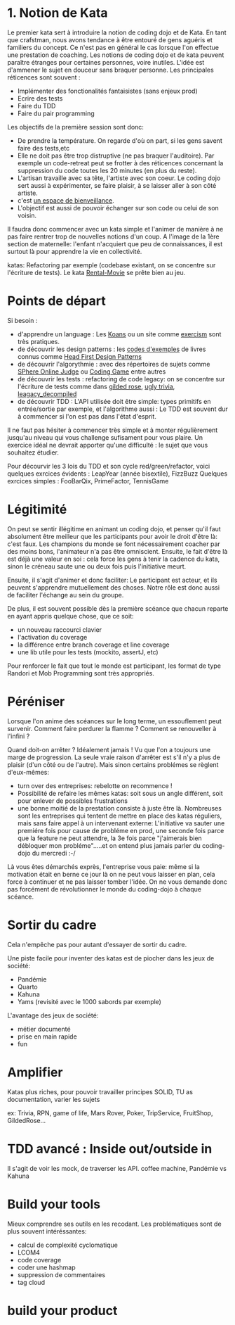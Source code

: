 # 1. Notion de Kata
Le premier kata sert à introduire la notion de coding dojo et de Kata.
En tant que crafstman, nous avons tendance à être entouré de gens aguéris et familiers du concept. Ce n'est pas en général le cas lorsque l'on effectue une prestation de coaching.
Les notions de coding dojo et de kata peuvent paraître étranges pour certaines personnes, voire inutiles. L'idée est d'ammener le sujet en douceur sans braquer personne.
Les principales réticences sont souvent :
- Implémenter des fonctionalités fantaisistes (sans enjeux prod)
- Ecrire des tests 
- Faire du TDD
- Faire du pair programming

Les objectifs de la première session sont donc:
- De prendre la température. On regarde d'où on part, si les gens savent faire des tests,etc
- Elle ne doit pas être trop distruptive (ne pas braquer l'auditoire). Par exemple un code-retreat peut se frotter à des réticences concernant la suppression du code toutes les 20 minutes (en plus du reste).
- L'artisan travaille avec sa tête, l'artiste avec son coeur. Le coding dojo sert aussi à expérimenter, se faire plaisir, à se laisser aller à son côté artiste.
- c'est [un espace de bienveillance](http://www.qualitystreet.fr/2015/03/01/postulat-de-retrospective/).
- L'objectif est aussi de pouvoir échanger sur son code ou celui de son voisin.

Il faudra donc commencer avec un kata simple et l'animer de manière à ne pas faire rentrer trop de nouvelles notions d'un coup.
A l'image de la 1ère section de maternelle: l'enfant n'acquiert que peu de connaissances, il est surtout là pour apprendre la vie en collectivité.

katas:
Refactoring par exemple (codebase existant, on se concentre sur l'écriture de tests).
Le kata [Rental-Movie](./katas/rental-movie.md) se prête bien au jeu.


# Points de départ
Si besoin :
- d'apprendre un language : Les [Koans](https://www.solutionsiq.com/resource/blog-post/learning-a-new-programming-language-with-code-koans/) ou un site comme [exercism](exercism.io) sont très pratiques.
- de découvrir les design patterns : les [codes d'exemples](https://github.com/bethrobson/Head-First-Design-Patterns) de livres connus comme [Head First Design Patterns](https://www.amazon.fr/First-Design-Patterns-Elisabeth-Freeman/dp/0596007124)
- de découvrir l'algorythmie : avec des répertoires de sujets comme [SPhere Online Judge](http://www.spoj.com/problems/classical/sort=11) ou [Coding Game](https://www.codingame.com) entre autres
- de découvrir les tests : refactoring de code legacy: on se concentre sur l'écriture de tests comme dans [gilded rose](https://github.com/emilybache/GildedRose-Refactoring-Kata), [ugly trivia](https://github.com/jbrains/trivia/), [leagacy_decompiled](https://github.com/cyriux/legacy-testing-kata-java)
- de découvrir TDD : L'API utilisée doit être simple: types primitifs en entrée/sortie par exemple, et l'algorithme aussi : Le TDD est souvent dur à commencer si l'on est pas dans l'état d'esprit.

Il ne faut pas hésiter à commencer très simple et à monter régulièrement jusqu'au niveau qui vous challenge sufisament pour vous plaire.
Un exercice idéal ne devrait apporter qu'une difficulté : le sujet que vous souhaitez étudier.

Pour décourvir les 3 lois du TDD et son cycle red/green/refactor, voici quelques exrcices évidents : LeapYear (année bisextile), FizzBuzz
Quelques exrcices simples : FooBarQix, PrimeFactor, TennisGame


# Légitimité
On peut se sentir illégitime en animant un coding dojo, et penser qu'il faut absolument être meilleur que les participants pour avoir le droit d'être là: c'est faux.
Les champions du monde se font nécessairement coacher par des moins bons, l'animateur n'a pas être omniscient.
Ensuite, le fait d'être là est déjà une valeur en soi : cela force les gens à tenir la cadence du kata, sinon le créneau saute une ou deux fois puis l'initiative meurt.

Ensuite, il s'agit d'animer et donc faciliter: Le participant est acteur, et ils peuvent s'apprendre mutuellement des choses.
Notre rôle est donc aussi de faciliter l'échange au sein du groupe.

De plus, il est souvent possible dès la première scéance que chacun reparte en ayant appris quelque chose, que ce soit:
- un nouveau raccourci clavier
- l'activation du coverage
- la différence entre branch coverage et line coverage
- une lib utile pour les tests (mockito, assertJ, etc)

Pour renforcer le fait que tout le monde est participant, les format de type Randori et Mob Programming sont très appropriés.

# Péréniser
Lorsque l'on anime des scéances sur le long terme, un essouflement peut survenir. Comment faire perdurer la flamme ? Comment se renouveller à l'infini ?

Quand doit-on arrêter ?
Idéalement jamais ! Vu que l'on a toujours une marge de progression. La seule vraie raison d'arrêter est s'il n'y a plus de plaisir (d'un côté ou de l'autre). Mais sinon certains problémes se règlent d'eux-mêmes:
- turn over des entreprises: rebelotte on recommence !
- Possibilité de refaire les mêmes katas: soit sous un angle différent, soit pour enlever de possibles frustrations
- une bonne moitié de la prestation consiste à juste être là. Nombreuses sont les entreprises qui tentent de mettre en place des katas réguliers, mais sans faire appel à un intervenant externe: L'initiative va sauter une premiére fois pour cause de probléme en prod, une seconde fois parce que la feature ne peut attendre, la 3e fois parce "j'aimerais bien débloquer mon probléme".....et on entend plus jamais parler du coding-dojo du mercredi :-/

Là vous êtes démarchés exprès, l'entreprise vous paie: même si la motivation était en berne ce jour là on ne peut vous laisser en plan, cela force à continuer et ne pas laisser tomber l'idée. On ne vous demande donc pas forcément de révolutionner le monde du coding-dojo à chaque scéance.

# Sortir du cadre

Cela n'empêche pas pour autant d'essayer de sortir du cadre.

Une piste facile pour inventer des katas est de piocher dans les jeux de société:
- Pandémie
- Quarto
- Kahuna
- Yams (revisité avec le 1000 sabords par exemple)

L'avantage des jeux de société:
- métier documenté
- prise en main rapide
- fun

# Amplifier
Katas plus riches, pour pouvoir travailler principes SOLID, TU as documentation, varier les sujets

ex: Trivia, RPN, game of life, Mars Rover, Poker, TripService, FruitShop, GildedRose...

# TDD avancé : Inside out/outside in
Il s'agit de voir les mock, de traverser les API.
coffee machine, Pandémie vs Kahuna

# Build your tools
Mieux comprendre ses outils en les recodant. Les problématiques sont de plus souvent intéréssantes:
- calcul de complexité cyclomatique
- LCOM4
- code coverage
- coder une hashmap
- suppression de commentaires
- tag cloud

# build your product
